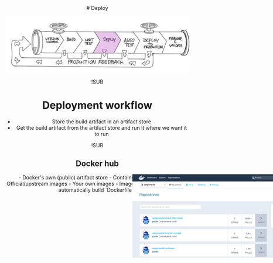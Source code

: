 <!-- .slide: data-background="#FB8033" -->
<center>
# Deploy

![cd - deploy](img/deploy-continuous-deployment-pipeline.png) <!-- .element: class="noborder" -->

!SUB
# Deployment workflow
- Store the build artifact in an artifact store <!-- .element: class="fragment" -->
- Get the build artifact from the artifact store and run it where we want it to run <!-- .element: class="fragment" -->

!SUB
## Docker hub
<div style="position: absolute; right: 0; top:100; width: 40%; height: auto;"><img src="img/docker-hub.png"/></div>
- Docker's own (public) artifact store
- Contains Docker images
  - Official/upstream images
  - Your own images
- Images can be private
- Can automatically build `Dockerfile`s
